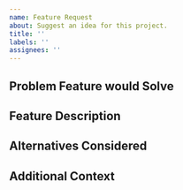 ```yaml
---
name: Feature Request
about: Suggest an idea for this project.
title: ''
labels: ''
assignees: ''
---
```


Problem Feature would Solve
---------------------------

<!-- If this feature would solve a problem for you, clearly and
concisely describe the problem. For example, "I'm always frusted by ..."
-->

Feature Description
-------------------

<!-- A clear and concise description of what you want to happen. -->

Alternatives Considered
-----------------------

<!-- A clear and concise description of any alternative solutions or
features you've considered. -->

Additional Context
------------------
<!-- Add any other context or screenshots about the feature request here. -->
